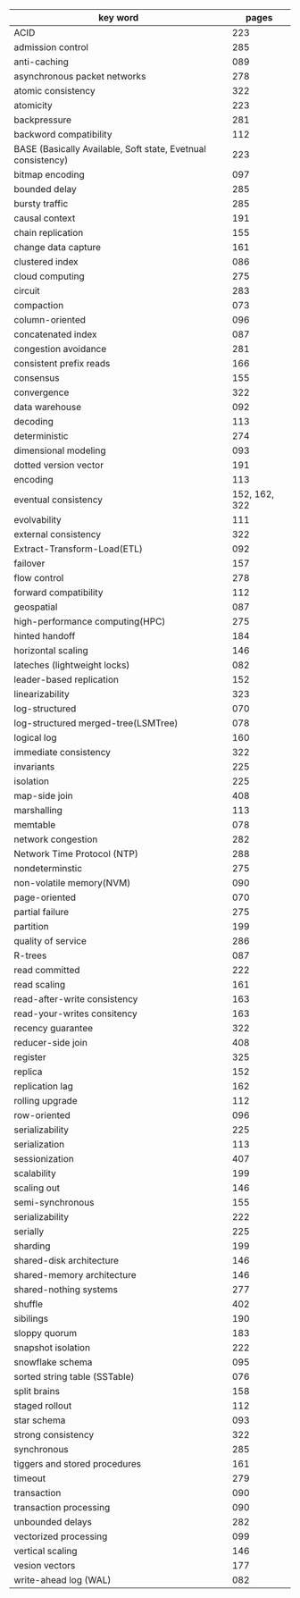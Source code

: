 
| key word                                                     | pages         |
| ------------------------------------------------------------ | ------------- |
| ACID                                                         | 223           |
| admission control                                            | 285           |
| anti-caching                                                 | 089           |
| asynchronous packet networks                                 | 278           |
| atomic consistency                                           | 322           |
| atomicity                                                    | 223           |
| backpressure                                                 | 281           |
| backword compatibility                                       | 112           |
| BASE (Basically Available, Soft state, Evetnual consistency) | 223           |
| bitmap encoding                                              | 097           |
| bounded delay                                                | 285           |
| bursty traffic                                               | 285           |
| causal context                                               | 191           |
| chain replication                                            | 155           |
| change data capture                                          | 161           |
| clustered index                                              | 086           |
| cloud computing                                              | 275           |
| circuit                                                      | 283           |
| compaction                                                   | 073           |
| column-oriented                                              | 096           |
| concatenated index                                           | 087           |
| congestion avoidance                                         | 281           |
| consistent prefix reads                                      | 166           |
| consensus                                                    | 155           |
| convergence                                                  | 322           |
| data warehouse                                               | 092           |
| decoding                                                     | 113           |
| deterministic                                                | 274           |
| dimensional modeling                                         | 093           |
| dotted version vector                                        | 191           |
| encoding                                                     | 113           |
| eventual consistency                                         | 152, 162, 322 |
| evolvability                                                 | 111           |
| external consistency                                         | 322           |
| Extract-Transform-Load(ETL)                                  | 092           |
| failover                                                     | 157           |
| flow control                                                 | 278           |
| forward compatibility                                        | 112           |
| geospatial                                                   | 087           |
| high-performance computing(HPC)                              | 275           |
| hinted handoff                                               | 184           |
| horizontal scaling                                           | 146           |
| lateches (lightweight locks)                                 | 082           |
| leader-based replication                                     | 152           |
| linearizability                                              | 323           |
| log-structured                                               | 070           |
| log-structured merged-tree(LSMTree)                          | 078           |
| logical log                                                  | 160           |
| immediate consistency                                        | 322           |
| invariants                                                   | 225           |
| isolation                                                    | 225           |
| map-side join                                                | 408           |
| marshalling                                                  | 113           |
| memtable                                                     | 078           |
| network congestion                                           | 282           |
| Network Time Protocol (NTP)                                  | 288           |
| nondeterminstic                                              | 275           |
| non-volatile memory(NVM)                                     | 090           |
| page-oriented                                                | 070           |
| partial failure                                              | 275           |
| partition                                                    | 199           |
| quality of service                                           | 286           |
| R-trees                                                      | 087           |
| read committed                                               | 222           |
| read scaling                                                 | 161           |
| read-after-write consistency                                 | 163           |
| read-your-writes consitency                                  | 163           |
| recency guarantee                                            | 322           |
| reducer-side join                                            | 408           |
| register                                                     | 325           |
| replica                                                      | 152           |
| replication lag                                              | 162           |
| rolling upgrade                                              | 112           |
| row-oriented                                                 | 096           |
| serializability                                              | 225           |
| serialization                                                | 113           |
| sessionization                                               | 407           |
| scalability                                                  | 199           |
| scaling out                                                  | 146           |
| semi-synchronous                                             | 155           |
| serializability                                              | 222           |
| serially                                                     | 225           |
| sharding                                                     | 199           |
| shared-disk architecture                                     | 146           |
| shared-memory architecture                                   | 146           |
| shared-nothing systems                                       | 277           |
| shuffle                                                      | 402           |
| sibilings                                                    | 190           |
| sloppy quorum                                                | 183           |
| snapshot isolation                                           | 222           |
| snowflake schema                                             | 095           |
| sorted string table (SSTable)                                | 076           |
| split brains                                                 | 158           |
| staged rollout                                               | 112           |
| star schema                                                  | 093           |
| strong consistency                                           | 322           |
| synchronous                                                  | 285           |
| tiggers and stored procedures                                | 161           |
| timeout                                                      | 279           |
| transaction                                                  | 090           |
| transaction processing                                       | 090           |
| unbounded delays                                             | 282           |
| vectorized processing                                        | 099           |
| vertical scaling                                             | 146           |
| vesion vectors                                               | 177           |
| write-ahead log (WAL)                                        | 082           |